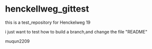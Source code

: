 # henckellweg_gittest
this is a test_repository for Henckelweg 19 

i just want to test how to build a branch,and change the file "README"

muqun2209
